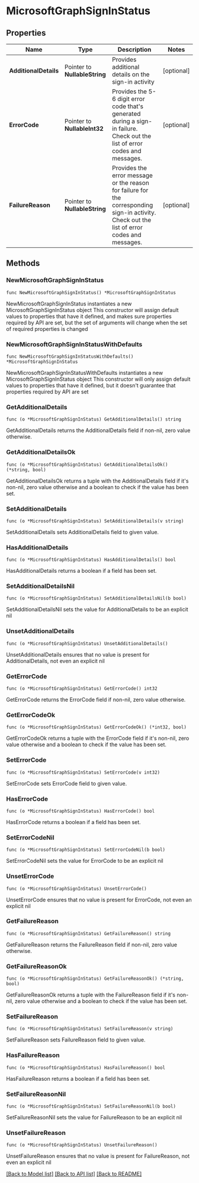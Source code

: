 # MicrosoftGraphSignInStatus

## Properties

Name | Type | Description | Notes
------------ | ------------- | ------------- | -------------
**AdditionalDetails** | Pointer to **NullableString** | Provides additional details on the sign-in activity | [optional] 
**ErrorCode** | Pointer to **NullableInt32** | Provides the 5-6 digit error code that&#39;s generated during a sign-in failure. Check out the list of error codes and messages. | [optional] 
**FailureReason** | Pointer to **NullableString** | Provides the error message or the reason for failure for the corresponding sign-in activity. Check out the list of error codes and messages. | [optional] 

## Methods

### NewMicrosoftGraphSignInStatus

`func NewMicrosoftGraphSignInStatus() *MicrosoftGraphSignInStatus`

NewMicrosoftGraphSignInStatus instantiates a new MicrosoftGraphSignInStatus object
This constructor will assign default values to properties that have it defined,
and makes sure properties required by API are set, but the set of arguments
will change when the set of required properties is changed

### NewMicrosoftGraphSignInStatusWithDefaults

`func NewMicrosoftGraphSignInStatusWithDefaults() *MicrosoftGraphSignInStatus`

NewMicrosoftGraphSignInStatusWithDefaults instantiates a new MicrosoftGraphSignInStatus object
This constructor will only assign default values to properties that have it defined,
but it doesn't guarantee that properties required by API are set

### GetAdditionalDetails

`func (o *MicrosoftGraphSignInStatus) GetAdditionalDetails() string`

GetAdditionalDetails returns the AdditionalDetails field if non-nil, zero value otherwise.

### GetAdditionalDetailsOk

`func (o *MicrosoftGraphSignInStatus) GetAdditionalDetailsOk() (*string, bool)`

GetAdditionalDetailsOk returns a tuple with the AdditionalDetails field if it's non-nil, zero value otherwise
and a boolean to check if the value has been set.

### SetAdditionalDetails

`func (o *MicrosoftGraphSignInStatus) SetAdditionalDetails(v string)`

SetAdditionalDetails sets AdditionalDetails field to given value.

### HasAdditionalDetails

`func (o *MicrosoftGraphSignInStatus) HasAdditionalDetails() bool`

HasAdditionalDetails returns a boolean if a field has been set.

### SetAdditionalDetailsNil

`func (o *MicrosoftGraphSignInStatus) SetAdditionalDetailsNil(b bool)`

 SetAdditionalDetailsNil sets the value for AdditionalDetails to be an explicit nil

### UnsetAdditionalDetails
`func (o *MicrosoftGraphSignInStatus) UnsetAdditionalDetails()`

UnsetAdditionalDetails ensures that no value is present for AdditionalDetails, not even an explicit nil
### GetErrorCode

`func (o *MicrosoftGraphSignInStatus) GetErrorCode() int32`

GetErrorCode returns the ErrorCode field if non-nil, zero value otherwise.

### GetErrorCodeOk

`func (o *MicrosoftGraphSignInStatus) GetErrorCodeOk() (*int32, bool)`

GetErrorCodeOk returns a tuple with the ErrorCode field if it's non-nil, zero value otherwise
and a boolean to check if the value has been set.

### SetErrorCode

`func (o *MicrosoftGraphSignInStatus) SetErrorCode(v int32)`

SetErrorCode sets ErrorCode field to given value.

### HasErrorCode

`func (o *MicrosoftGraphSignInStatus) HasErrorCode() bool`

HasErrorCode returns a boolean if a field has been set.

### SetErrorCodeNil

`func (o *MicrosoftGraphSignInStatus) SetErrorCodeNil(b bool)`

 SetErrorCodeNil sets the value for ErrorCode to be an explicit nil

### UnsetErrorCode
`func (o *MicrosoftGraphSignInStatus) UnsetErrorCode()`

UnsetErrorCode ensures that no value is present for ErrorCode, not even an explicit nil
### GetFailureReason

`func (o *MicrosoftGraphSignInStatus) GetFailureReason() string`

GetFailureReason returns the FailureReason field if non-nil, zero value otherwise.

### GetFailureReasonOk

`func (o *MicrosoftGraphSignInStatus) GetFailureReasonOk() (*string, bool)`

GetFailureReasonOk returns a tuple with the FailureReason field if it's non-nil, zero value otherwise
and a boolean to check if the value has been set.

### SetFailureReason

`func (o *MicrosoftGraphSignInStatus) SetFailureReason(v string)`

SetFailureReason sets FailureReason field to given value.

### HasFailureReason

`func (o *MicrosoftGraphSignInStatus) HasFailureReason() bool`

HasFailureReason returns a boolean if a field has been set.

### SetFailureReasonNil

`func (o *MicrosoftGraphSignInStatus) SetFailureReasonNil(b bool)`

 SetFailureReasonNil sets the value for FailureReason to be an explicit nil

### UnsetFailureReason
`func (o *MicrosoftGraphSignInStatus) UnsetFailureReason()`

UnsetFailureReason ensures that no value is present for FailureReason, not even an explicit nil

[[Back to Model list]](../README.md#documentation-for-models) [[Back to API list]](../README.md#documentation-for-api-endpoints) [[Back to README]](../README.md)


